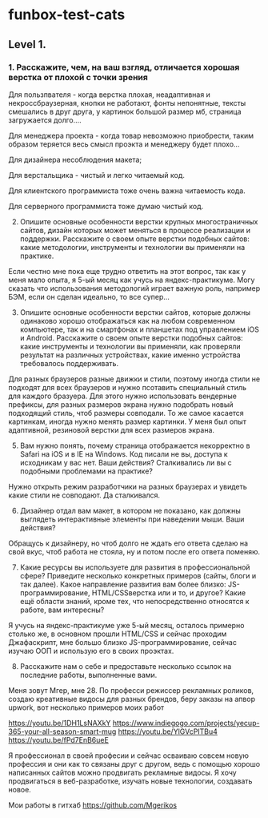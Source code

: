 # funbox-test-cats

## Level 1.


### 1. Расскажите, чем, на ваш взгляд, отличается хорошая верстка от плохой с точки зрения

Для пользпвателя - когда верстка плохая, неадаптивная и некроссбраузерная, кнопки не работают, фонты непонятные, тексты смешались в друг друга, у картинок большой размер мб, страница загружается долго....


Для менеджера проекта - когда товар невозможно приобрести, таким образом теряется весь смысл проэкта и менеджеру будет плохо...

Для дизайнера несоблюдения макета;

Для верстальщика - чистый и легко читаемый код.

Для клиентского программиста тоже очень важна читаемость кода.

Для серверного программиста тоже думаю чистый код.


2. Опишите основные особенности верстки крупных многостраничных сайтов, дизайн которых может меняться в процессе реализации и поддержки. Расскажите о своем опыте верстки подобных сайтов: какие методологии, инструменты и технологии вы применяли на практике.

Если честно мне пока еще трудно ответить на этот вопрос, так как у меня мало опыта, я 5-ый месяц как учусь на яндекс-практикуме. Могу сказать что использования методологий играет важную роль, например БЭМ, если он сделан идеально, то все супер...


3. Опишите основные особенности верстки сайтов, которые должны одинаково хорошо отображаться как на любом современном компьютере, так и на смартфонах и планшетах под управлением iOS и Android. Расскажите о своем опыте верстки подобных сайтов: какие инструменты и технологии вы применяли, как проверяли результат на различных устройствах, какие именно устройства требовалось поддерживать.

Для разных браузеров разные движки и стили, поэтому иногда стили не подходят для всех браузеров и нужно псотавить специальный стиль для каждого бразуера. Для этого нужно использовать вендерные префиксы, для разных размеров экрана нужно подобрать новый подходящий стиль, чтоб размеры совподали. То же самое касается картинкам, иногда нужно менять размер картинки.
У меня был опыт адаптивной, резиновой верстки для всех размеров экрана.


5. Вам нужно понять, почему страница отображается некорректно в Safari на iOS и в IE на Windows. Код писали не вы, доступа к исходникам у вас нет. Ваши действия? Сталкивались ли вы с подобными проблемами на практике?

Нужно открыть режим разработчики на разных браузерах и увидеть какие стили не совподают.
Да сталкивался.

6. Дизайнер отдал вам макет, в котором не показано, как должны выглядеть интерактивные элементы при наведении мыши. Ваши действия?

Обращусь к дизайнеру, но чтоб долго не ждать его ответа сделаю на свой вкус, чтоб работа не стояла, ну и потом после его ответа поменяю.


7. Какие ресурсы вы используете для развития в профессиональной сфере? Приведите несколько конкретных примеров (сайты, блоги и так далее).
Какое направление развития вам более близко: JS-программирование, HTML/CSSверстка или и то, и другое?
Какие ещё области знаний, кроме тех, что непосредственно относятся к работе, вам интересны?

Я учусь на яндекс-практикуме уже 5-ый месяц, осталось примерно столько же, в основном прошли HTML/CSS и сейчас проходим Джафаскрипт, мне большо близко JS-программирование, сейчас изучаю ООП и использую его в своих проэктах.



8. Расскажите нам о себе и предоставьте несколько ссылок на последние работы, выполненные вами.

Меня зовут Мгер, мне 28. По професси режиссер рекламных роликов, создаю креативные видосы для разных брендов, беру заказы на апвор upwork, вот несколько примеров моих работ

https://youtu.be/1DH1LsNAXkY
https://www.indiegogo.com/projects/yecup-365-your-all-season-smart-mug
https://youtu.be/YlGVcPITBu4
https://youtu.be/fPd7EnB6ueE

Я профессионал в своей професии и сейчас осваиваю совсем новую профессия и они как то связаны друг с другом, ведь с помощью хорошо написанных сайтов можно продвигать рекламные видосы. Я хочу продвигаться в веб-разработке, изучать новые технологии, создавать новое.

Мои работы в гитхаб https://github.com/Mgerikos
